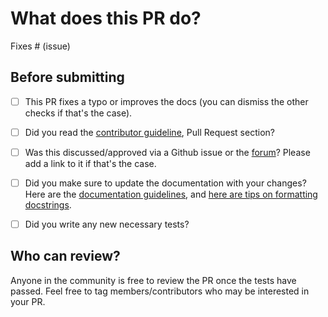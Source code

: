 # What does this PR do?

<!--
Congratulations! You've made it this far! You're not quite done yet though.

Once merged, your PR is going to appear in the release notes with the title you set, so make sure it's a great title that fully reflects the extent of your awesome contribution.

Then, please replace this with a description of the change and which issue is fixed (if applicable). Please also include relevant motivation and context. List any dependencies (if any) that are required for this change.

Once you're done, someone will review your PR shortly (see the section "Who can review?" below to tag some potential reviewers). They may suggest changes to make the code even better. If no one reviewed your PR after a week has passed, don't hesitate to post a new comment @-mentioning the same persons---sometimes notifications get lost.
-->

<!-- Remove if not applicable -->

Fixes # (issue)


## Before submitting
- [ ] This PR fixes a typo or improves the docs (you can dismiss the other checks if that's the case).
- [ ] Did you read the [contributor guideline](https://github.com/huggingface/accelerate/blob/main/CONTRIBUTING.md#submitting-a-pull-request-pr),
      Pull Request section?
- [ ] Was this discussed/approved via a Github issue or the [forum](https://discuss.huggingface.co/)? Please add a link
      to it if that's the case.
- [ ] Did you make sure to update the documentation with your changes? Here are the
      [documentation guidelines](https://github.com/huggingface/accelerate/tree/main/docs), and
      [here are tips on formatting docstrings](https://github.com/huggingface/accelerate/tree/main/docs#writing-documentation---specification).
- [ ] Did you write any new necessary tests?


## Who can review?

Anyone in the community is free to review the PR once the tests have passed. Feel free to tag
members/contributors who may be interested in your PR.

<!-- Your PR will be replied to more quickly if you can figure out the right person to tag with @

 If you know how to use git blame, that is the easiest way, otherwise, here is a rough guide of **who to tag**.

- Big modeling: @SunMarc
- Fully-Sharded Data Parallism: @zach-huggingface
- DeepSpeed: @SunMarc @zach-huggingface
- Command Line Interface: @zach-huggingface
- Documentation: @zach-huggingface
- Core parts of the library: @zach-huggingface @BenjaminBossan @SunMarc
- Maintained examples: @zach-huggingface or @SunMarc

 -->